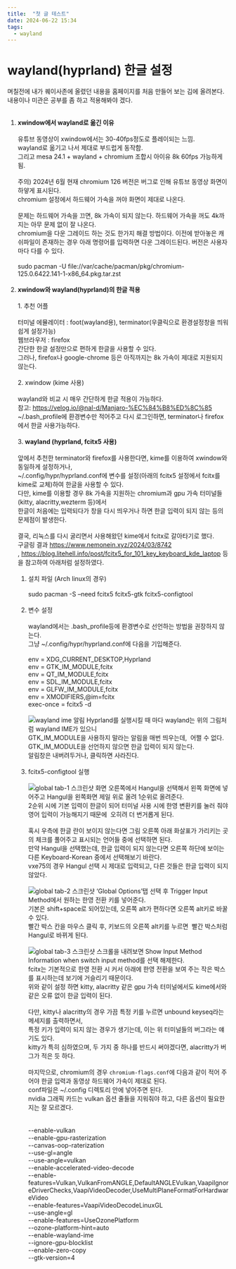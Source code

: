 ```yaml
---
title:  "첫 글 테스트"
date: 2024-06-22 15:34
tags:
  - wayland
---
```


# wayland(hyprland) 한글 설정  

며칠전에 내가 퀘이사존에 올렸던 내용을 홈페이지를 처음 만들어 보는 김에 올려본다.
내용이나 미관은 공부를 좀 하고 적용해봐야 겠다.<br><br>
1. **xwindow에서 wayland로 옮긴 이유** <br><br>
    유튜브 동영상이 xwindow에서는 30-40fps정도로 플레이되는 느낌.<br>
    wayland로 옮기고 나서 제대로 부드럽게 동작함.<br>
    그리고 mesa 24.1 + wayland + chromium 조합시 아이유 8k 60fps 가능하게 됨.<br/><br/>
    주의) 2024년 6월 현재 chromium 126 버전은 버그로 인해 유튜브 동영상 화면이 하얗게 표시된다.<br>
          chromium 설정에서 하드웨어 가속을 꺼야 화면이 제대로 나온다.<br/><br/>
          문제는 하드웨어 가속을 끄면, 8k 가속이 되지 않는다. 하드웨어 가속을 꺼도 4k까지는 아무 문제 없이 잘 나온다.<br>
  chromium을 다운 그레이드 하는 것도 한가지 해결 방법이다. 이전에 받아놓은 캐쉬파일이 존재하는 경우 아래 명령어를 입력하면 다운 그레이드된다. 버전은 사용자마다 다를 수 있다.<br><br>
  sudo pacman -U file://var/cache/pacman/pkg/chromium-125.0.6422.141-1-x86_64.pkg.tar.zst <br><br>
  2. **xwindow와 wayland(hyprland)의 한글 적용** <br><br>
    1. 추천 어플<br><br>
    터미널 에뮬레이터 : foot(wayland용), terminator(우클릭으로 환경설정창을 띄워 쉽게 설정가능) <br>
    웹브라우저 : firefox <br>
    간단한 한글 설정만으로 편하게 한글을 사용할 수 있다. <br>
    그러나, firefox나 google-chrome 등은 아직까지는 8k 가속이 제대로 지원되지 않는다.<br><br>
    2. xwindow (kime 사용)<br><br>
    wayland와 비교 시 매우 간단하게 한글 적용이 가능하다. <br>
    참고: https://velog.io/@nal-d/Manjaro-%EC%84%B8%ED%8C%85 <br>
    ~/.bash_profile에 환경변수만 적어주고 다시 로그인하면, terminator나 firefox에서 한글 사용가능하다.<br><br>
    3. **wayland (hyprland, fcitx5 사용)** <br><br>
    앞에서 추천한 terminator와 firefox를 사용한다면, kime를 이용하여 xwindow와 동일하게 설정하거나,<br>
    ~/.config/hypr/hyprland.conf에 변수를 설정(아래의 fcitx5 설정에서 fcitx를 kime로 교체)하여 한글을 사용할 수 있다. <br>
    다만, kime를 이용할 경우 8k 가속을 지원하는 chromium과 gpu 가속 터미널들(kitty, alacritty,wezterm 등)에서 <br>
    한글이 처음에는 입력되다가 창을 다시 띄우거나 하면 한글 입력이 되지 않는 등의 문제점이 발생한다. <br/><br/>
    결국, 리눅스를 다시 굴리면서 사용해왔던 kime에서 fcitx로 갈아타기로 했다. <br>
    구글링 결과 https://www.nemonein.xyz/2024/03/8742 , https://blog.litehell.info/post/fcitx5_for_101_key_keyboard_kde_laptop 등을 참고하여 아래처럼 설정하였다. <br><br>
        1. 설치 파일 (Arch linux의 경우) <br><br>
            sudo pacman -S –need fcitx5 fcitx5-gtk fcitx5-configtool <br><br>
        2. 변수 설정 <br><br>
            wayland에서는 .bash_profile등에 환경변수로 선언하는 방법을 권장하지 않는다. <br>
            그냥 ~/.config/hypr/hyprland.conf에 다음을 기입해준다. <br/><br/>
            env = XDG_CURRENT_DESKTOP,Hyprland <br>
            env = GTK_IM_MODULE,fcitx <br>
            env = QT_IM_MODULE,fcitx <br>
            env = SDL_IM_MODULE,fcitx <br>
            env = GLFW_IM_MODULE,fcitx <br>
            env = XMODIFIERS,@im=fcitx <br>
            exec-once = fcitx5 -d <br/><br/>
    ![wayland ime 알림](/assets/images/notify.png)
            Hyprland를 실행시킬 때 마다 wayland는 위의 그림처럼 wayland IME가 있으니 <br>
            GTK_IM_MODULE을 사용하지 말라는 알림을 매번 띄우는데,  어쩔 수 없다. <br>
            GTK_IM_MODULE을 선언하지 않으면 한글 입력이 되지 않는다. <br>
            알림창은 내버려두거나, 클릭하면 사라진다. <br><br>
        3. fcitx5-configtool 실행 <br><br>
    ![global tab-1 스크린샷](/assets/images/global-1.png)
            화면 오른쪽에서 Hangul을 선택해서 왼쪽 화면에 넣어주고 Hangul을 왼쪽화면 제일 위로 올려 1순위로 올려준다. <br>
            2순위 시에 기본 입력이 한글이 되어 터미널 사용 시에 한영 변환키를 눌러 줘야 영어 입력이 가능해지기 때문에  오히려 더 번거롭게 된다. <br/><br/>
            혹시 우측에 한글 란이 보이지 않는다면 그림 오른쪽 아래 화살표가 가리키는 곳의 체크를 풀어주고 표시되는 언어들 중에 선택하면 된다. <br>
            만약 Hangul을 선택했는데, 한글 입력이 되지 않는다면 오른쪽 하단에 보이는 다른 Keyboard-Korean 중에서 선택해보기 바란다. <br>
            vxe75의 경우 Hangul 선택 시 제대로 입력되고, 다른 것들은 한글 입력이 되지 않았다.<br><br>
    ![global tab-2 스크린샷](/assets/images/global-2.png)
            ‘Global Options’탭 선택 후 Trigger Input Method에서 원하는 한영 전환 키를 넣어준다. <br>
            기본은 shift+space로 되어있는데, 오른쪽 alt가 편하다면 오른쪽 alt키로 바꿀 수 있다. <br>
            빨간 박스 칸을 마우스 클릭 후, 키보드의 오른쪽 alt키를 누르면  빨간 박스처럼 Hangul로 바뀌게 된다. <br><br>
    ![global tab-3 스크린샷](/assets/images/global-3.png)
            스크롤을 내려보면 Show Input Method Information when switch input method를 선택 해제한다. <br>
            fcitx는 기본적으로 한영 전환 시 커서 아래에 한영 전환을 보여 주는 작은 박스를 표시하는데 보기에 거슬리기 때문이다. <br>
            위와 같이 설정 하면 kitty, alacritty 같은 gpu 가속 터미널에서도 kime에서와 같은 오류 없이 한글 입력이 된다. <br><br>
            다만, kitty나 alacritty의 경우 가끔 특정 키를 누르면 unbound keyseq라는 메세지를 출력하면서,<br>
            특정 키가 입력이 되지 않는 경우가 생기는데, 이는 위 터미널들의 버그라는 얘기도 있다. <br>
            kitty가 특히 심하였으며, 두 가지 중 하나를 반드시 써야겠다면, alacritty가 버그가 적은 듯 하다.    <br><br>
            마지막으로, chromium의 경우 `chromium-flags.conf`에 다음과 같이 적어 주어야 한글 입력과 동영상 하드웨어 가속이 제대로 된다. <br>
    conf파일은 ~/.config 디렉토리 안에 넣어주면 된다. <br>
    nvidia 그래픽 카드는 vulkan 옵션 줄들을 지워줘야 하고, 다른 옵션이 필요한지는 잘 모르겠다. <br><br><br>
            --enable-vulkan <br>
            --enable-gpu-rasterization <br>
            --canvas-oop-raterization <br> 
            --use-gl=angle <br>
            --use-angle=vulkan <br>
            --enable-accelerated-video-decode <br>
            --enable-features=Vulkan,VulkanFromANGLE,DefaultANGLEVulkan,VaapiIgnoreDriverChecks,VaapiVideoDecoder,UseMultiPlaneFormatForHardwareVideo <br>
            --enable-features=VaapiVideoDecodeLinuxGL <br>
            --use-angle=gl <br>
            --enable-features=UseOzonePlatform <br>
            --ozone-platform-hint=auto <br>
            --enable-wayland-ime <br>
            --ignore-gpu-blocklist <br>
            --enable-zero-copy <br>
            --gtk-version=4
